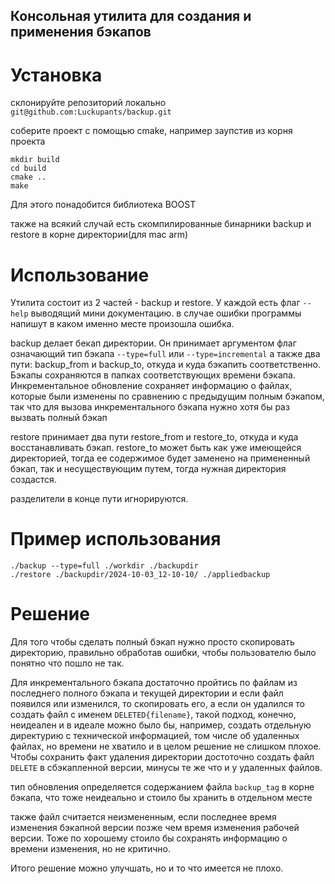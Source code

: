 ## Консольная утилита для создания и применения бэкапов
# Установка
склонируйте репозиторий локально `git@github.com:Luckupants/backup.git`

соберите проект с помощью cmake, например заупстив из корня проекта

```
mkdir build
cd build
cmake ..
make
```
Для этого понадобится библиотека BOOST

также на всякий случай есть скомпилированные бинарники backup и restore в корне директории(для mac arm)

# Использование
Утилита состоит из 2 частей - backup и restore.
У каждой есть флаг `--help` выводящий мини документацию.
в случае ошибки программы напишут в каком именно месте произошла ошибка.

backup делает бекап директории. Он принимает аргументом флаг означающий тип бэкапа `--type=full` или `--type=incremental` а также два пути: backup_from и backup_to, откуда и куда бэкапить соответственно. Бэкапы сохраняются в папках соответствующих времени бэкапа. Инкрементальное обновление сохраняет информацию о файлах, которые были изменены по сравнению с предыдущим полным бэкапом, так что для вызова инкрементального бэкапа нужно хотя бы раз вызвать полный бэкап

restore принимает два пути restore_from и restore_to, откуда и куда восстанавливать бэкап. restore_to может быть как уже имеющейся директорией, тогда ее содержимое будет заменено на примененный бэкап, так и несуществующим путем, тогда нужная директория создастся.

разделители в конце пути игнорируются.

# Пример использования

```
./backup --type=full ./workdir ./backupdir
./restore ./backupdir/2024-10-03_12-10-10/ ./appliedbackup
```

# Решение

Для того чтобы сделать полный бэкап нужно просто скопировать директорию, правильно обработав ошибки, чтобы пользователю было понятно что пошло не так.

Для инкрементального бэкапа достаточно пройтись по файлам из последнего полного бэкапа и текущей директории и если файл появился или изменился, то скопировать его, а если он удалился то создать файл с именем `DELETED{filename}`, такой подход, конечно, неидеален и в идеале можно было бы, например, создать отдельную директурию с технической информацией,  том числе об удаленных файлах, но времени не хватило и в целом решение не слишком плохое. Чтобы сохранить факт удаления директории достоточно создать файл `DELETE` в сбэкапленной версии, минусы те же что и у удаленных файлов. 

тип обновления определяется содержанием файла `backup_tag` в корне бэкапа, что тоже неидеально и стоило бы хранить в отдельном месте

также файл считается неизмененным, если последнее время изменения бэкапной версии позже чем время изменения рабочей версии. Тоже по хорошему стоило бы сохранять информацию о времени изменения, но не критично.

Итого решение можно улучшать, но и то что имеется не плохо.
